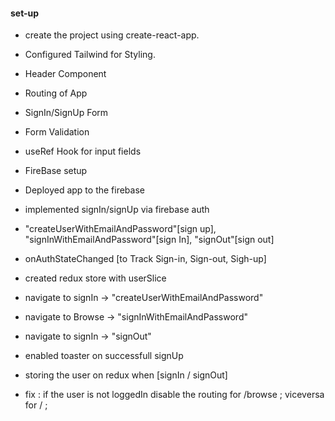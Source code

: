 #### set-up

- create the project using create-react-app.
- Configured Tailwind for Styling.
- Header Component
- Routing of App
- SignIn/SignUp Form
- Form Validation
- useRef Hook for input fields
- FireBase setup
- Deployed app to the firebase
- implemented signIn/signUp via firebase auth
- "createUserWithEmailAndPassword"[sign up], "signInWithEmailAndPassword"[sign In],
"signOut"[sign out]
- onAuthStateChanged [to Track Sign-in, Sign-out, Sigh-up]
- created redux store with userSlice

- navigate to signIn -> "createUserWithEmailAndPassword"
- navigate to Browse -> "signInWithEmailAndPassword"
- navigate to signIn -> "signOut"

- enabled toaster on successfull signUp
- storing the user on redux when [signIn / signOut]
- fix : if the user is not loggedIn disable the routing for /browse ; viceversa for / ;
